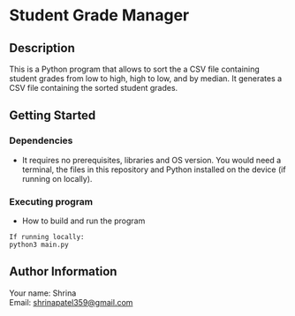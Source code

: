 # Student Grade Manager

## Description

This is a Python program that allows to sort the a CSV file containing student grades from low to high, high to low, and by median. It generates a CSV file containing the sorted student grades.
## Getting Started
### Dependencies

* It requires no prerequisites, libraries and OS version. You would need a terminal, the files in this repository and Python installed on the device (if running on locally). 

### Executing program

* How to build and run the program
```
If running locally:
python3 main.py
```

## Author Information
Your name: Shrina<br />
Email: shrinapatel359@gmail.com
